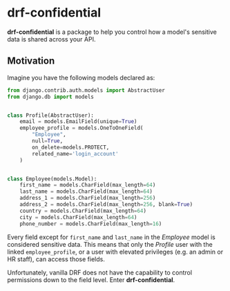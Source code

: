 # drf-confidential

**drf-confidential** is a package to help you control how a model's sensitive data is shared across your API.

## Motivation

Imagine you have the following models declared as:

```python
from django.contrib.auth.models import AbstractUser
from django.db import models


class Profile(AbstractUser):
    email = models.EmailField(unique=True)
    employee_profile = models.OneToOneField(
        "Employee",
        null=True,
        on_delete=models.PROTECT,
        related_name='login_account'
    )


class Employee(models.Model):
    first_name = models.CharField(max_length=64)
    last_name = models.CharField(max_length=64)
    address_1 = models.CharField(max_length=256)
    address_2 = models.CharField(max_length=256, blank=True)
    country = models.CharField(max_length=64)
    city = models.CharField(max_length=64)
    phone_number = models.CharField(max_length=16)
```

Every field except for `first_name` and `last_name` in the *Employee* model is considered sensitive data. This means that only the *Profile* user with the linked `employee_profile`, or a user with elevated privileges (e.g. an admin or HR staff), can access those fields.

Unfortunately, vanilla DRF does not have the capability to control permissions down to the field level. Enter **drf-confidential**.
